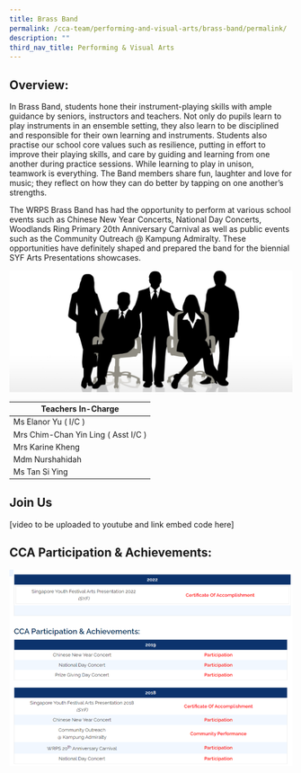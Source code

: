 ```yaml
---
title: Brass Band
permalink: /cca-team/performing-and-visual-arts/brass-band/permalink/
description: ""
third_nav_title: Performing & Visual Arts
---
```

Overview:
---------

In Brass Band, students hone their instrument-playing skills with ample guidance by seniors, instructors and teachers. Not only do pupils learn to play instruments in an ensemble setting, they also learn to be disciplined and responsible for their own learning and instruments. Students also practise our school core values such as resilience, putting in effort to improve their playing skills, and care by guiding and learning from one another during practice sessions. While learning to play in unison, teamwork is everything. The Band members share fun, laughter and love for music; they reflect on how they can do better by tapping on one another’s strengths.

  

The WRPS Brass Band has had the opportunity to perform at various school events such as Chinese New Year Concerts, National Day Concerts, Woodlands Ring Primary 20th Anniversary Carnival as well as public events such as the Community Outreach @ Kampung Admiralty. These opportunities have definitely shaped and prepared the band for the biennial SYF Arts Presentations showcases.

![](/images/staff.jpg)

| Teachers In-Charge |
| --- |
| Ms Elanor Yu ( I/C ) |
| Mrs Chim-Chan Yin Ling ( Asst I/C ) |
| Mrs Karine Kheng |
| Mdm Nurshahidah |
| Ms Tan Si Ying |

Join Us
-------
[video to be uploaded to youtube and link embed code here]

CCA Participation & Achievements:
---------------------------------
![](/images/CCA%20Sports/bandachi1.png)